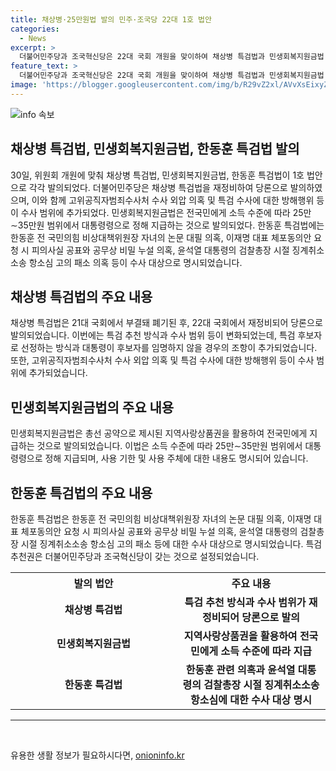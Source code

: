 ```yaml
---
title: 채상병·25만원법 발의 민주·조국당 22대 1호 법안
categories:
  - News
excerpt: >
  더불어민주당과 조국혁신당은 22대 국회 개원을 맞이하여 채상병 특검법과 민생회복지원금법 등을 1호 법안으로 발의했다. 채상병 특검법은 특검 추천 방식과 수사 범위에 변화를 주고, 고위공직자범죄수사처 수사 외압 의혹 등을 추가로 수사 대상으로 명시했다. 민생회복지원금법은 소득 수준에 따라 25만∼35만원 범위에서 대통령령으로 정해진다. 조국혁신당은 한동훈 특검법을 발의하여 한동훈 전 비상대책위원장 관련 의혹을 수사 대상으로 지정했다.
feature_text: >
  더불어민주당과 조국혁신당은 22대 국회 개원을 맞이하여 채상병 특검법과 민생회복지원금법 등을 1호 법안으로 발의했다. 채상병 특검법은 특검 추천 방식과 수사 범위에 변화를 주고, 고위공직자범죄수사처 수사 외압 의혹 등을 추가로 수사 대상으로 명시했다. 민생회복지원금법은 소득 수준에 따라 25만∼35만원 범위에서 대통령령으로 정해진다. 조국혁신당은 한동훈 특검법을 발의하여 한동훈 전 비상대책위원장 관련 의혹을 수사 대상으로 지정했다.
image: 'https://blogger.googleusercontent.com/img/b/R29vZ2xl/AVvXsEixyZcFfHzMRdzZMjFBmAUKJYCLCGyLL1o632UiGVXcaFdKo_bkvkuCioo0uUKlGfBVcT3P84aROyZIXSBEx3Aw5nCQ3pTgDom1WDC4m8eifvWiAmWEEVb4x6G_l8C0QH225ldMjyaFvpxGEBGNO37VmDTDMHGhJPq73UglMfDca1-0aw/s1600/blogspot.png'
---
```


<p><img src="https://blogger.googleusercontent.com/img/b/R29vZ2xl/AVvXsEixyZcFfHzMRdzZMjFBmAUKJYCLCGyLL1o632UiGVXcaFdKo_bkvkuCioo0uUKlGfBVcT3P84aROyZIXSBEx3Aw5nCQ3pTgDom1WDC4m8eifvWiAmWEEVb4x6G_l8C0QH225ldMjyaFvpxGEBGNO37VmDTDMHGhJPq73UglMfDca1-0aw/s1600/blogspot.png" alt="info 속보" /></p>

<h2 data-ke-size="size26">채상병 특검법, 민생회복지원금법, 한동훈 특검법 발의</h2>

<p data-ke-size="size16">30일, 위원회 개원에 맞춰 채상병 특검법, 민생회복지원금법, 한동훈 특검법이 1호 법안으로 각각 발의되었다. 더불어민주당은 채상병 특검법을 재정비하여 당론으로 발의하였으며, 이와 함께 고위공직자범죄수사처 수사 외압 의혹 및 특검 수사에 대한 방해행위 등이 수사 범위에 추가되었다. 민생회복지원금법은 전국민에게 소득 수준에 따라 25만∼35만원 범위에서 대통령령으로 정해 지급하는 것으로 발의되었다. 한동훈 특검법에는 한동훈 전 국민의힘 비상대책위원장 자녀의 논문 대필 의혹, 이재명 대표 체포동의안 요청 시 피의사실 공표와 공무상 비밀 누설 의혹, 윤석열 대통령의 검찰총장 시절 징계취소소송 항소심 고의 패소 의혹 등이 수사 대상으로 명시되었습니다.</p>

<h2 data-ke-size="size26">채상병 특검법의 주요 내용</h2>

<p data-ke-size="size16">채상병 특검법은 21대 국회에서 부결돼 폐기된 후, 22대 국회에서 재정비되어 당론으로 발의되었습니다. 이번에는 특검 추천 방식과 수사 범위 등이 변화되었는데, 특검 후보자로 선정하는 방식과 대통령이 후보자를 임명하지 않을 경우의 조항이 추가되었습니다. 또한, 고위공직자범죄수사처 수사 외압 의혹 및 특검 수사에 대한 방해행위 등이 수사 범위에 추가되었습니다.</p>

<h2 data-ke-size="size26">민생회복지원금법의 주요 내용</h2>

<p data-ke-size="size16">민생회복지원금법은 총선 공약으로 제시된 지역사랑상품권을 활용하여 전국민에게 지급하는 것으로 발의되었습니다. 이법은 소득 수준에 따라 25만∼35만원 범위에서 대통령령으로 정해 지급되며, 사용 기한 및 사용 주체에 대한 내용도 명시되어 있습니다.</p>

<h2 data-ke-size="size26">한동훈 특검법의 주요 내용</h2>

<p data-ke-size="size16">한동훈 특검법은 한동훈 전 국민의힘 비상대책위원장 자녀의 논문 대필 의혹, 이재명 대표 체포동의안 요청 시 피의사실 공표와 공무상 비밀 누설 의혹, 윤석열 대통령의 검찰총장 시절 징계취소소송 항소심 고의 패소 등에 대한 수사 대상으로 명시되었습니다. 특검 추천권은 더불어민주당과 조국혁신당이 갖는 것으로 설정되었습니다.</p>

<table>
    <tr>
        <th style="text-align: center; width: 250px;"><b>발의 법안</b></th>
        <th style="text-align: center;"><b>주요 내용</b></th>
    </tr>
    <tr>
        <td style="text-align: center; height: 17px;"><b>채상병 특검법</b></td>
        <td style="text-align: center;"><b>특검 추천 방식과 수사 범위가 재정비되어 당론으로 발의</b></td>
    </tr>
    <tr>
        <td style="text-align: center; height: 17px;"><b>민생회복지원금법</b></td>
        <td style="text-align: center;"><b>지역사랑상품권을 활용하여 전국민에게 소득 수준에 따라 지급</b></td>
    </tr>
    <tr>
        <td style="text-align: center; height: 17px;"><b>한동훈 특검법</b></td>
        <td style="text-align: center;"><b>한동훈 관련 의혹과 윤석열 대통령의 검찰총장 시절 징계취소소송 항소심에 대한 수사 대상 명시</b></td>
    </tr>
</table>

<hr>

<p data-ke-size="size16">&nbsp;</p>
유용한 생활 정보가 필요하시다면, <a href="https://onioninfo.kr" rel="dofollow">onioninfo.kr</a>


